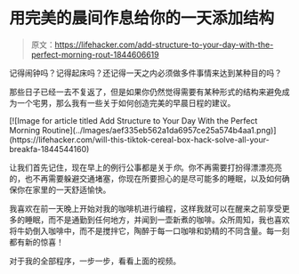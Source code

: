 # 用完美的晨间作息给你的一天添加结构

> 原文：<https://lifehacker.com/add-structure-to-your-day-with-the-perfect-morning-rout-1844606619>

记得闹钟吗？记得起床吗？还记得一天之内必须做多件事情来达到某种目的吗？

那些日子已经一去不复返了，但是如果你仍然觉得需要有某种形式的结构来避免成为一个宅男，那么我有一些关于如何创造完美的早晨日程的建议。

<aside data-commerce-source="inset" class="sc-16a0mhj-2 gAjHzr">[![Image for article titled Add Structure to Your Day With the Perfect Morning Routine](../Images/aef335eb562a1da6957ce25a574b4aa1.png)](https://lifehacker.com/will-this-tiktok-cereal-box-hack-solve-all-your-breakfa-1844544160)</aside>

让我们首先记住，现在早上的例行公事都是关于*你*。你不再需要打扮得漂漂亮亮的，也不再需要躲避交通堵塞，你现在所要担心的是尽可能多的睡眠，以及如何确保你在家里的一天舒适愉快。

我喜欢在前一天晚上开始对我的咖啡机进行编程，这样我就可以在醒来之前享受更多的睡眠，而不是通勤到任何地方，并闻到一壶新煮的咖啡。众所周知，我也喜欢将牛奶倒入咖啡中，而不是搅拌它，陶醉于每一口咖啡和奶精的不同含量。每一刻都有新的惊喜！

对于我的全部程序，一步一步，看看上面的视频。